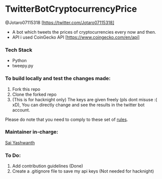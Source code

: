 # TwitterBotCryptocurrencyPrice

@Jotaro07115318
[https://twitter.com/Jotaro07115318]

- A bot which tweets the prices of cryptocurrencies every now and then.
- API i used CoinGecko API [https://www.coingecko.com/en/api]


### Tech Stack

- Python
- tweepy.py

### To build locally and test the changes made:

1) Fork this repo
2) Clone the forked repo
3) (This is for hacknight only) The keys are given freely (pls dont misuse :( xD), You can directly change and see the results in the twitter bot account.

Please do note that you need to comply to these set of [rules](https://help.twitter.com/en/rules-and-policies/twitter-automation).

### Maintainer in-charge:

[Sai Yashwanth](https://github.com/theyashwanthsai)


### To Do:
1) Add contribution guidelines (Done)
2) Create a .gitignore file to save my api keys (Not needed for hacknight)

